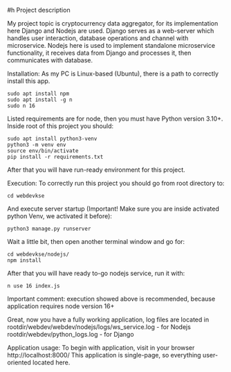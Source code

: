 #h Project description

My project topic is cryptocurrency data aggregator, for its implementation here Django and Nodejs are used.
Django serves as a web-server which handles user interaction, database operations and channel with microservice.
Nodejs here is used to implement standalone microservice functionality, it receives data from Django and processes it, then communicates with database.

Installation:
As my PC is Linux-based (Ubuntu), there is a path to correctly install this app.
```
sudo apt install npm
sudo apt install -g n
sudo n 16
```
Listed requirements are for node, then you must have Python version 3.10+.
Inside root of this project you should:
```
sudo apt install python3-venv
python3 -m venv env
source env/bin/activate
pip install -r requirements.txt
```
After that you will have run-ready environment for this project.

Execution:
To correctly run this project you should go from root directory to:
```
cd webdevkse
```
And execute server startup (Important! Make sure you are inside activated python Venv, we activated it before):
```
python3 manage.py runserver
```
Wait a little bit, then open another terminal window and go for:
```
cd webdevkse/nodejs/
npm install
```
After that you will have ready to-go nodejs service, run it with:
```
n use 16 index.js
```
Important comment: execution showed above is recommended, because application requires node version 16+

Great, now you have a fully working application, log files are located in
rootdir/webdev/webdev/nodejs/logs/ws_service.log - for Nodejs
rootdir/webdev/python_logs.log - for Django

Application usage:
To begin with application, visit in your browser http://localhost:8000/
This application is single-page, so everything user-oriented located here.
